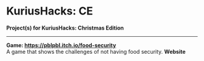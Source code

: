 # KuriusHacks: CE
**Project(s) for KuriusHacks: Christmas Edition**

---

**Game: https://pblpbl.itch.io/food-security** </br>
A game that shows the challenges of not having food security.
**Website**
